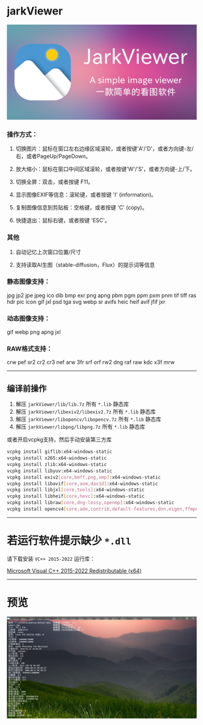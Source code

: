 # jarkViewer

![](SocialPreview.png)

### 操作方式：

1. 切换图片：鼠标在窗口左右边缘区域滚轮，或者按键'A'/'D'，或者方向键-左/右，或者PageUp/PageDown。

1. 放大缩小：鼠标在窗口中间区域滚轮，或者按键'W'/'S'，或者方向键-上/下。

1. 切换全屏：双击，或者按键 F11。

1. 显示图像EXIF等信息：滚轮键，或者按键 'I' (information)。

1. 复制图像信息到剪贴板：空格键，或者按键 'C' (copy)。

1. 快捷退出：鼠标右键，或者按键 'ESC'。

### 其他

1. 自动记忆上次窗口位置/尺寸

1. 支持读取AI生图（stable-diffusion，Flux）的提示词等信息


### 静态图像支持：
jpg jp2 jpe jpeg ico dib bmp exr png apng pbm pgm ppm pxm pnm tif tiff ras hdr pic icon gif jxl psd tga svg webp sr avifs heic heif avif jfif jxr

### 动态图像支持：
gif webp png apng jxl

### RAW格式支持：
crw pef sr2 cr2 cr3 nef arw 3fr srf orf rw2 dng raf raw kdc x3f mrw

---

## 编译前操作

1. 解压 `jarkViewer/lib/lib.7z` 所有 `*.lib` 静态库
2. 解压 `jarkViewer/libexiv2/libexiv2.7z` 所有 `*.lib` 静态库
3. 解压 `jarkViewer/libopencv/libopencv.7z` 所有 `*.lib` 静态库
4. 解压 `jarkViewer/libpng/libpng.7z` 所有 `*.lib` 静态库

或者开启vcpkg支持，然后手动安装第三方库
```sh
vcpkg install giflib:x64-windows-static
vcpkg install x265:x64-windows-static
vcpkg install zlib:x64-windows-static
vcpkg install libyuv:x64-windows-static
vcpkg install exiv2[core,bmff,png,xmp]:x64-windows-static
vcpkg install libavif[core,aom,dav1d]:x64-windows-static
vcpkg install libjxl[core,tools]:x64-windows-static
vcpkg install libheif[core,hevc]:x64-windows-static
vcpkg install libraw[core,dng-lossy,openmp]:x64-windows-static
vcpkg install opencv4[core,ade,contrib,default-features,dnn,eigen,ffmpeg,freetype,gdcm,gstreamer,halide,ipp,jasper,jpeg,lapack,nonfree,openexr,opengl,openjpeg,openmp,openvino,ovis,png,python,qt,quirc,sfm,tbb,tiff,vtk,vulkan,webp,world]:x64-windows-static
```

---

# 若运行软件提示缺少 ``*.dll``

请下载安装 `VC++ 2015-2022` 运行库：

[Microsoft Visual C++ 2015-2022 Redistributable (x64)](https://aka.ms/vs/17/release/vc_redist.x64.exe) 

---

# 预览

![](preview.jpg)
